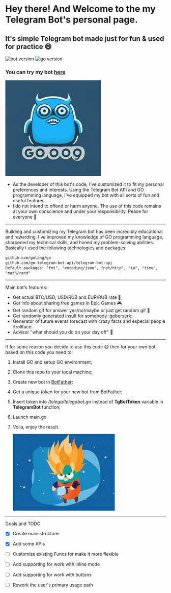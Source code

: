 # Hey there! And Welcome to the my Telegram Bot's personal page.
## It's simple Telegram bot made just for fun &amp; used for practice :smile:
![bot version](https://img.shields.io/badge/v-0.1.2-green?style=plastic)  ![go version](https://img.shields.io/github/go-mod/go-version/go-telegram-bot-api/telegram-bot-api?style=plastic) 
### You can try my bot [here](https://t.me/dGhlX21vc3RfdG9sZXJhbnRfYm90_bot) 

<a href="https://t.me/dGhlX21vc3RfdG9sZXJhbnRfYm90_bot">
  <img src="./logo/photo_2023-06-26_21-21-57.jpg" width="300"/>
</a>

+ As the developer of this bot's code, I've customized it to fit my personal preferences and interests. Using the Telegram Bot API and GO programming language, I've equipped my bot with all sorts of fun and useful features.
+  I do not intend to offend or harm anyone. The use of this code remains at your own conscience and under your responsibility. 
Peace for everyone :blue_heart:
___
 Building and customizing my Telegram bot has been incredibly educational and rewarding. I've improved my knowledge of GO programming language, sharpened my technical skills, and honed my problem-solving abilities.
Basically I used the following technologies and packages:
```
github.com/golang/go
github.com/go-telegram-bot-api/telegram-bot-api
Default packages: "fmt", "encoding/json", "net/http", "io", "time", "math/rand" 
```
___
Main bot's features:
+ Get actual BTC/USD, USD/RUB and EUR/RUB rate :money_with_wings:
+ Get info about sharing free games in Epic Games :video_game:
+ Get random gif for answer yes/no/maybe or just get random gif :cactus:
+ Get randomly generated insult for somebody :goberserk:
+ Generator of future events forecast with crazy facts and especial people :trollface:
+ Advisor "what should you do on your day off" :beers:
___
If for some reason you decide to use this code :smile: then for your own bot based on this code you need to:
1. Install GO and setup GO environment;
2. Clone this repo to your local machine;
3. Create new bot in [BotFather](https://t.me/BotFather);
4. Get a unique token for your new bot from BotFather;
5. Insert token into */telega/telegabot.go* instead of **TgBotToken** variable in **TelegramBot** function;
6. Launch main.go
7. Voila, enjoy the result.

   ![](/logo/gopher-powerful.gif)


___
Goals and TODO
- [x] Create main structure
- [x] Add some APIs
- [ ] Customize existing Funcs for make it more flexible
- [ ] Add supporting for work with inline mode
- [ ] Add supporting for work with buttons
- [ ] Rework the user's primary usage path

